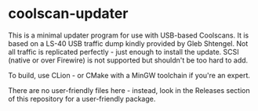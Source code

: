 # coolscan-updater

This is a minimal updater program for use with USB-based Coolscans.
It is based on a LS-40 USB traffic dump kindly provided by Gleb Shtengel.
Not all traffic is replicated perfectly - just enough to install the update.
SCSI (native or over Firewire) is not supported but shouldn't be too hard to add.

To build, use CLion - or CMake with a MinGW toolchain if you're an expert.

There are no user-friendly files here - instead, look in the Releases section
of this repository for a user-friendly package.
